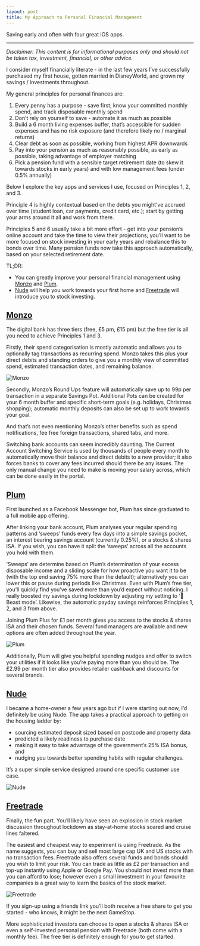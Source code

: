 ```yaml
---
layout: post
title: My Approach to Personal Financial Management
---
```


Saving early and often with four great iOS apps.

---

*Disclaimer: This content is for informational purposes only and should not be taken tax, investment, financial, or other advice.*

I consider myself financially literate - in the last few years I’ve successfully purchased my first house, gotten married in DisneyWorld, and grown my savings / investments throughout. 

My general principles for personal finances are:

1. Every penny has a purpose - save first, know your committed monthly spend, and track disposable monthly spend
2. Don’t rely on yourself to save - automate it as much as possible
3. Build a 6 month living expenses buffer, that’s accessible for sudden expenses and has no risk exposure (and therefore likely no / marginal returns)
4. Clear debt as soon as possible, working from highest APR downwards
5. Pay into your pension as much as reasonably possible, as early as possible, taking advantage of employer matching
6. Pick a pension fund with a sensible target retirement date (to skew it towards stocks in early years) and with low management fees (under 0.5% annually)

Below I explore the key apps and services I use, focused on Principles 1, 2, and 3. 

Principle 4 is highly contextual based on the debts you might’ve accrued over time (student loan, car payments, credit card, etc.); start by getting your arms around it all and work from there. 

Principles 5 and 6 usually take a bit more effort - get into your pension’s online account and take the time to view their projections; you’ll want to be more focused on stock investing in your early years and rebalance this to bonds over time. Many pension funds now take this approach automatically, based on your selected retirement date. 

TL;DR: 
- You can greatly improve your personal financial management using [Monzo](https://monzo.com) and [Plum](https://friends.withplum.com/r/HhFRJP). 
- [Nude](https://www.getnude.com) will help you work towards your first home and [Freetrade](https://magic.freetrade.io/join/murdo/dd667803) will introduce you to stock investing.

## [Monzo](https://monzo.com)
The digital bank has three tiers (free, £5 pm, £15 pm) but the free tier is all you need to achieve Principles 1 and 3.

Firstly, their spend categorisation is mostly automatic and allows you to optionally tag transactions as recurring spend. Monzo takes this plus your direct debits and standing orders to give you a monthly view of committed spend, estimated transaction dates, and remaining balance.

![Monzo](/images/MonzoDash.png)

Secondly, Monzo’s Round Ups feature will automatically save up to 99p per transaction in a separate Savings Pot. Additional Pots can be created for your 6 month buffer and specific short-term goals (e.g. holidays, Christmas shopping); automatic monthly deposits can also be set up to work towards your goal.

And that’s not even mentioning Monzo’s other benefits such as spend notifications, fee free foreign transactions, shared tabs, and more.

Switching bank accounts can seem incredibly daunting. The Current Account Switching Service is used by thousands of people every month to automatically move their balance and direct debits to a new provider; it also forces banks to cover any fees incurred should there be any issues. The only manual change you need to make is moving your salary across, which can be done easily in the portal. 

## [Plum](https://friends.withplum.com/r/HhFRJP)
First launched as a Facebook Messenger bot, Plum has since graduated to a full mobile app offering. 

After linking your bank account, Plum analyses your regular spending patterns and ‘sweeps’ funds every few days into a simple savings pocket, an interest bearing savings account (currently 0.25%), or a stocks & shares ISA. If you wish, you can have it split the ‘sweeps’ across all the accounts you hold with them.

‘Sweeps’ are determine based on Plum’s determination of your excess disposable income and a sliding scale for how proactive you want it to be (with the top end saving 75% more than the default); alternatively you can lower this or pause during periods like Christmas. Even with Plum’s free tier, you’ll quickly find you’ve saved more than you’d expect without noticing. I really boosted my savings during lockdown by adjusting my setting to ‘🦁 Beast mode’. Likewise, the automatic payday savings reinforces Principles 1, 2, and 3 from above. 

Joining Plum Plus for £1 per month gives you access to the stocks & shares ISA and their chosen funds. Several fund managers are available and new options are often added throughout the year. 

![Plum](/images/PlumDash.png)

Additionally, Plum will give you helpful spending nudges and offer to switch your utilities if it looks like you’re paying more than you should be. The £2.99 per month tier also provides retailer cashback and discounts for several brands.

## [Nude](https://www.getnude.com)
I became a home-owner a few years ago but if I were starting out now, I’d definitely be using Nude. The app takes a practical approach to getting on the housing ladder by:
- sourcing estimated deposit sized based on postcode and property data
- predicted a likely readiness to purchase date
- making it easy to take advantage of the government’s 25% ISA bonus, and 
- nudging you towards better spending habits with regular challenges. 

It’s a super simple service designed around one specific customer use case.

![Nude](/images/NudeDash.jpeg)

## [Freetrade](https://magic.freetrade.io/join/murdo/dd667803)
Finally, the fun part. You’ll likely have seen an explosion in stock market discussion throughout lockdown as stay-at-home stocks soared and cruise lines faltered. 

The easiest and cheapest way to experiment is using Freetrade. As the name suggests, you can buy and sell most large cap UK and US stocks with no transaction fees. Freetrade also offers several funds and bonds should you wish to limit your risk. You can trade as little as £2 per transaction and top-up instantly using Apple or Google Pay. You should not invest more than you can afford to lose; however even a small investment in your favourite companies is a great way to learn the basics of the stock market.

![Freetrade](/images/FreetradeDash.jpeg)

If you sign-up using a friends link you’ll both receive a free share to get you started - who knows, it might be the next GameStop. 

More sophisticated investors can choose to open a stocks & shares ISA or even a self-invested personal pension with Freetrade (both come with a monthly fee). The free tier is definitely enough for you to get started. 
